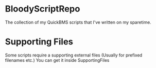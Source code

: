 # BloodyScriptRepo
The collection of my QuickBMS scripts that I've written on my sparetime.

# Supporting Files
Some scripts require a supporting external files (Usually for prefixed filenames etc.)
You can get it inside SupportingFiles

